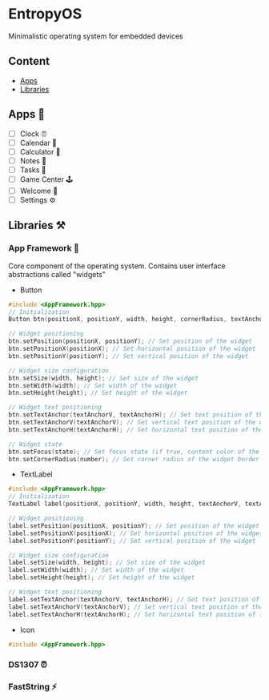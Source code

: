 # EntropyOS
Minimalistic operating system for embedded devices

## Content
- [Apps](#apps)
- [Libraries](#libraries)

<a id="apps"></a>
## Apps 🔮
- [ ] Clock ⏰
- [ ] Calendar 📅
- [ ] Calculator 📱
- [ ] Notes 📝
- [ ] Tasks 📑
- [ ] Game Center 🕹️
- [ ] Welcome 🎩
- [ ] Settings ⚙️

<a id="libraries"></a>
## Libraries ⚒️
### App Framework 🔋
Core component of the operating system. Contains user interface abstractions called "widgets"

- Button
```cpp
#include <AppFramework.hpp>
// Initialization
Button btn(positionX, positionY, width, height, cornerRadius, textAnchorV, textAnchorH)

// Widget positioning
btn.setPosition(positionX, positionY); // Set position of the widget
btn.setPositionX(positionX); // Set horizontal position of the widget
btn.setPositionY(positionY); // Set vertical position of the widget

// Widget size configuration
btn.setSize(width, height); // Set size of the widget
btn.setWidth(width); // Set width of the widget
btn.setHeight(height); // Set height of the widget

// Widget text positioning
btn.setTextAnchor(textAnchorV, textAnchorH); // Set text position of the widget (vertical: 1 - top, 2 - center, 3 - bottom; horizontal: 1 - left, 2 - center, 3 - right)
btn.setTextAnchorV(textAnchorV); // Set vertical text position of the widget
btn.setTextAnchorH(textAnchorH); // Set horizontal text position of the widget

// Widget state
btn.setFocus(state); // Set focus state (if true, content color of the widget will be inverted)
btn.setCornerRadius(number); // Set corner radius of the widget border
```

- TextLabel
```cpp
#include <AppFramework.hpp>
// Initialization
TextLabel label(positionX, positionY, width, height, textAnchorV, textAnchorH)

// Widget positioning
label.setPosition(positionX, positionY); // Set position of the widget
label.setPositionX(positionX); // Set horizontal position of the widget
label.setPositionY(positionY); // Set vertical position of the widget

// Widget size configuration
label.setSize(width, height); // Set size of the widget
label.setWidth(width); // Set width of the widget
label.setHeight(height); // Set height of the widget

// Widget text positioning
label.setTextAnchor(textAnchorV, textAnchorH); // Set text position of the widget (vertical: 1 - top, 2 - center, 3 - bottom; horizontal: 1 - left, 2 - center, 3 - right)
label.setTextAnchorV(textAnchorV); // Set vertical text position of the widget
label.setTextAnchorH(textAnchorH); // Set horizontal text position of the widget
```

- Icon
```cpp
#include <AppFramework.hpp>
```

### DS1307 ⏰
### FastString ⚡





